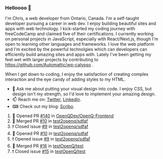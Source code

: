 ### Helloooo 👋

I'm Chris, a web developer from Ontario, Canada. I'm a self-taught developer pursuing a career in web dev. I enjoy building beautiful sites and apps with web technology.
I kick-started my coding journey with freeCodeCamp and claimed five of their certifications.  I currently working on personal projects in JavaScript, especially with React/Next.js, though I'm open to learning other languages and frameworks. I love the web platform and I'm excited by the powerful technolgies which can developers can efficiently build amazing sites and apps with. Lately I've been getting my feet wet with larger projects by contributing to https://github.com/Automattic/wp-calypso .

When I get down to coding, I enjoy the satisfaction of creating complex interaction and the eye candy of adding styles to my HTML. 

- 💬 Ask me about putting your visual design into code. I enjoy CSS, but design isn't my strength, so I'd love to implement your amazing design.
- 📫 Reach me on: [Twitter](https://twitter.com/Christo28120856), [Linkedin](https://www.linkedin.com/in/christopher-stevers-07b9a5204/).
- ⌨ Check out my blog: [Scribo](https://christopherstevers.cf).
<!--
**Christopher-Stevers/Christopher-Stevers** is a ✨ _special_ ✨ repository because its `README.md` (this file) appears on your GitHub profile.

Here are some ideas to get you started:

- 🔭 I’m currently working on ...
- 🌱 I’m currently learning ...
- 👯 I’m looking to collaborate on ...
- 🤔 I’m looking for help with ...
- 😄 Pronouns: ...
- ⚡ Fun fact: ...
-->

<!--START_SECTION:activity-->
1. 💪 Opened PR [#140](https://github.com/OpenQDev/OpenQ-Frontend/pull/140) in [OpenQDev/OpenQ-Frontend](https://github.com/OpenQDev/OpenQ-Frontend)
2. 🎉 Merged PR [#10](https://github.com/test2openq/sdfaf/pull/10) in [test2openq/sdfaf](https://github.com/test2openq/sdfaf)
3. ❗️ Closed issue [#9](https://github.com/test2openq/sdfaf/issues/9) in [test2openq/sdfaf](https://github.com/test2openq/sdfaf)
4. 💪 Opened PR [#10](https://github.com/test2openq/sdfaf/pull/10) in [test2openq/sdfaf](https://github.com/test2openq/sdfaf)
5. ❗️ Opened issue [#9](https://github.com/test2openq/sdfaf/issues/9) in [test2openq/sdfaf](https://github.com/test2openq/sdfaf)
6. 🎉 Merged PR [#16](https://github.com/testOpenQ/test/pull/16) in [testOpenQ/test](https://github.com/testOpenQ/test)
7. ❗️ Closed issue [#15](https://github.com/testOpenQ/test/issues/15) in [testOpenQ/test](https://github.com/testOpenQ/test)
<!--END_SECTION:activity-->
